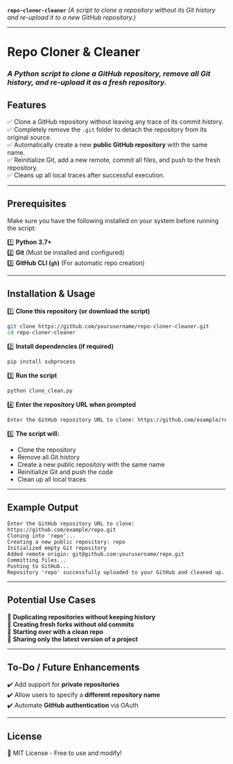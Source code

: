 **`repo-cloner-cleaner`** *(A script to clone a repository without its Git history and re-upload it to a new GitHub repository.)*

---

# **Repo Cloner & Cleaner**
### *A Python script to clone a GitHub repository, remove all Git history, and re-upload it as a fresh repository.*

## **Features**
✅ Clone a GitHub repository without leaving any trace of its commit history.  
✅ Completely remove the `.git` folder to detach the repository from its original source.  
✅ Automatically create a new **public GitHub repository** with the same name.  
✅ Reinitialize Git, add a new remote, commit all files, and push to the fresh repository.  
✅ Cleans up all local traces after successful execution.  

---

## **Prerequisites**
Make sure you have the following installed on your system before running the script:

1️⃣ **Python 3.7+**  
2️⃣ **Git** (Must be installed and configured)  
3️⃣ **GitHub CLI (`gh`)** (For automatic repo creation)  

---

## **Installation & Usage**
1️⃣ **Clone this repository (or download the script)**  
```sh
git clone https://github.com/yourusername/repo-cloner-cleaner.git
cd repo-cloner-cleaner
```

2️⃣ **Install dependencies (if required)**  
```sh
pip install subprocess
```

3️⃣ **Run the script**  
```sh
python clone_clean.py
```

4️⃣ **Enter the repository URL when prompted**  
```sh
Enter the GitHub repository URL to clone: https://github.com/example/repo.git
```

5️⃣ **The script will:**
   - Clone the repository
   - Remove all Git history
   - Create a new public repository with the same name
   - Reinitialize Git and push the code
   - Clean up all local traces

---

## **Example Output**
```
Enter the GitHub repository URL to clone: https://github.com/example/repo.git
Cloning into 'repo'...
Creating a new public repository: repo
Initialized empty Git repository
Added remote origin: git@github.com:yourusername/repo.git
Committing files...
Pushing to GitHub...
Repository 'repo' successfully uploaded to your GitHub and cleaned up.
```

---

## **Potential Use Cases**
🔹 **Duplicating repositories without keeping history**  
🔹 **Creating fresh forks without old commits**  
🔹 **Starting over with a clean repo**  
🔹 **Sharing only the latest version of a project**  

---

## **To-Do / Future Enhancements**
✔️ Add support for **private repositories**  
✔️ Allow users to specify a **different repository name**  
✔️ Automate **GitHub authentication** via OAuth  

---

## **License**
📜 MIT License - Free to use and modify!  
